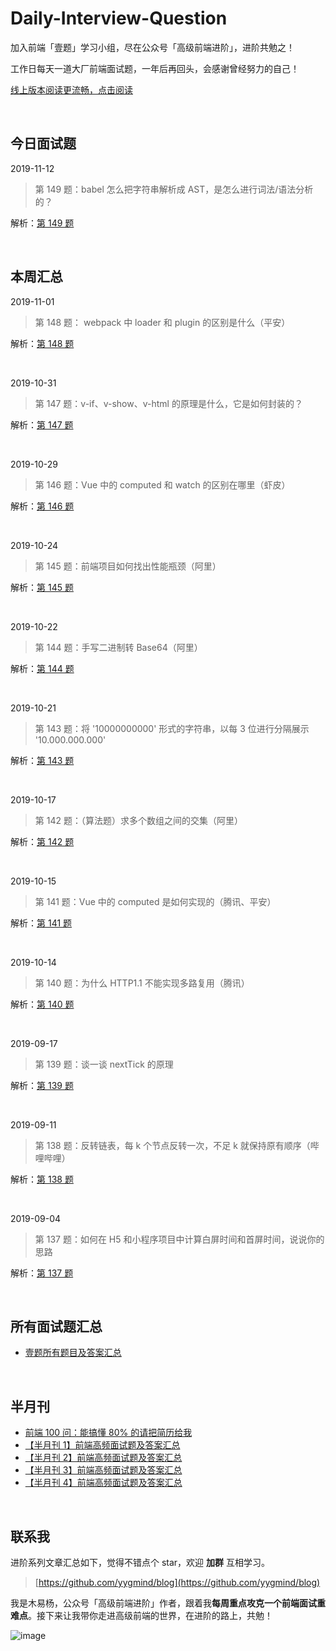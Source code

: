 # Daily-Interview-Question

加入前端「壹题」学习小组，尽在公众号「高级前端进阶」，进阶共勉之！

工作日每天一道大厂前端面试题，一年后再回头，会感谢曾经努力的自己！

[线上版本阅读更流畅，点击阅读](https://muyiy.cn/question/)

<br/>




## 今日面试题
2019-11-12

> 第 149 题：babel 怎么把字符串解析成 AST，是怎么进行词法/语法分析的？

解析：[第 149 题](https://github.com/Advanced-Frontend/Daily-Interview-Question/issues/304)

<br/>




## 本周汇总

2019-11-01

> 第 148 题： webpack 中 loader 和 plugin 的区别是什么（平安）



解析：[第 148 题](https://github.com/Advanced-Frontend/Daily-Interview-Question/issues/308)

<br/>



2019-10-31

> 第 147 题：v-if、v-show、v-html 的原理是什么，它是如何封装的？



解析：[第 147 题](https://github.com/Advanced-Frontend/Daily-Interview-Question/issues/307)

<br/>



2019-10-29

> 第 146 题：Vue 中的 computed 和 watch 的区别在哪里（虾皮）



解析：[第 146 题](https://github.com/Advanced-Frontend/Daily-Interview-Question/issues/304)

<br/>



2019-10-24

> 第 145 题：前端项目如何找出性能瓶颈（阿里）



解析：[第 145 题](https://github.com/Advanced-Frontend/Daily-Interview-Question/issues/300)

<br/>



2019-10-22

> 第 144 题：手写二进制转 Base64（阿里）



解析：[第 144 题](https://github.com/Advanced-Frontend/Daily-Interview-Question/issues/299)

<br/>



2019-10-21

> 第 143 题：将 '10000000000' 形式的字符串，以每 3 位进行分隔展示 '10.000.000.000'



解析：[第 143 题](https://github.com/Advanced-Frontend/Daily-Interview-Question/issues/296)

<br/>



2019-10-17

> 第 142 题：（算法题）求多个数组之间的交集（阿里）



解析：[第 142 题](https://github.com/Advanced-Frontend/Daily-Interview-Question/issues/293)

<br/>



2019-10-15

> 第 141 题：Vue 中的 computed 是如何实现的（腾讯、平安）



解析：[第 141 题](https://github.com/Advanced-Frontend/Daily-Interview-Question/issues/291)

<br/>



2019-10-14

> 第 140 题：为什么 HTTP1.1 不能实现多路复用（腾讯）



解析：[第 140 题](https://github.com/Advanced-Frontend/Daily-Interview-Question/issues/290)

<br/>



2019-09-17

> 第 139 题：谈一谈 nextTick 的原理



解析：[第 139 题](https://github.com/Advanced-Frontend/Daily-Interview-Question/issues/281)

<br/>



2019-09-11

> 第 138 题：反转链表，每 k 个节点反转一次，不足 k 就保持原有顺序（哔哩哔哩）



解析：[第 138 题](https://github.com/Advanced-Frontend/Daily-Interview-Question/issues/278)

<br/>



2019-09-04

> 第 137 题：如何在 H5 和小程序项目中计算白屏时间和首屏时间，说说你的思路



解析：[第 137 题](https://github.com/Advanced-Frontend/Daily-Interview-Question/issues/272)

<br/>




## 所有面试题汇总

-   [壹题所有题目及答案汇总](https://github.com/Advanced-Frontend/Daily-Interview-Question/blob/master/datum/summary.md)

<br/>



## 半月刊

- [前端 100 问：能搞懂 80% 的请把简历给我](https://github.com/yygmind/blog/issues/43)
- [【半月刊 1】前端高频面试题及答案汇总](https://juejin.im/post/5c6977e46fb9a049fd1063dc)
- [【半月刊 2】前端高频面试题及答案汇总](https://juejin.im/post/5c7bd72ef265da2de80f7f17)
- [【半月刊 3】前端高频面试题及答案汇总](https://juejin.im/post/5c9ac3f66fb9a070e056718f)
- [【半月刊 4】前端高频面试题及答案汇总](https://juejin.im/post/5cb3376bf265da039c0543da)

<br/>



## 联系我

进阶系列文章汇总如下，觉得不错点个 star，欢迎 **加群** 互相学习。

> [https://github.com/yygmind/blog](https://github.com/yygmind/blog)

我是木易杨，公众号「高级前端进阶」作者，跟着我**每周重点攻克一个前端面试重难点**。接下来让我带你走进高级前端的世界，在进阶的路上，共勉！

![image](https://github.com/yygmind/blog/raw/master/images/weixin_re.png)
